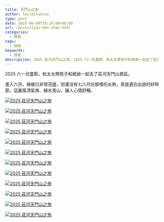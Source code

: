 ```yaml
---
title: 天門山之旅
author: leileiluoluo
type: post
date: 2025-06-09T19:10:00+08:00
url: /posts/tian-men-shan.html
categories:
  - 随笔
tags:
  - 随笔
keywords:
  - 随笔
description: 2025 莊河天門山之旅。2025 六一兒童節，和太太帶孩子和姥爺一起去了莊河天門山景區。
---
```


2025 六一兒童節，和太太帶孩子和姥爺一起去了莊河天門山景區。

進入六月，植被已非常茂盛，但還沒有七八月份那樣的炎熱，真是適合出遊的好時節。這裏風清氣爽、綠水青山，讓人心情舒暢。

[![2025 莊河天門山之旅](https://leileiluoluo.github.io/static/images/uploads/2025/06/tian-men-shan-1.jpg)](https://raw.githubusercontent.com/leileiluoluo/blog-images/main/2025/tian-men-shan-1.jpg)

[![2025 莊河天門山之旅](https://leileiluoluo.github.io/static/images/uploads/2025/06/tian-men-shan-2.jpg)](https://raw.githubusercontent.com/leileiluoluo/blog-images/main/2025/tian-men-shan-2.jpg)

[![2025 莊河天門山之旅](https://leileiluoluo.github.io/static/images/uploads/2025/06/tian-men-shan-3.jpg)](https://raw.githubusercontent.com/leileiluoluo/blog-images/main/2025/tian-men-shan-3.jpg)

[![2025 莊河天門山之旅](https://leileiluoluo.github.io/static/images/uploads/2025/06/tian-men-shan-4.jpg)](https://raw.githubusercontent.com/leileiluoluo/blog-images/main/2025/tian-men-shan-4.jpg)

[![2025 莊河天門山之旅](https://leileiluoluo.github.io/static/images/uploads/2025/06/tian-men-shan-5.jpg)](https://raw.githubusercontent.com/leileiluoluo/blog-images/main/2025/tian-men-shan-5.jpg)

[![2025 莊河天門山之旅](https://leileiluoluo.github.io/static/images/uploads/2025/06/tian-men-shan-6.jpg)](https://raw.githubusercontent.com/leileiluoluo/blog-images/main/2025/tian-men-shan-6.jpg)

[![2025 莊河天門山之旅](https://leileiluoluo.github.io/static/images/uploads/2025/06/tian-men-shan-7.jpg)](https://raw.githubusercontent.com/leileiluoluo/blog-images/main/2025/tian-men-shan-7.jpg)

[![2025 莊河天門山之旅](https://leileiluoluo.github.io/static/images/uploads/2025/06/tian-men-shan-8.jpg)](https://raw.githubusercontent.com/leileiluoluo/blog-images/main/2025/tian-men-shan-8.jpg)

[![2025 莊河天門山之旅](https://leileiluoluo.github.io/static/images/uploads/2025/06/tian-men-shan-9.jpg)](https://raw.githubusercontent.com/leileiluoluo/blog-images/main/2025/tian-men-shan-9.jpg)

[![2025 莊河天門山之旅](https://leileiluoluo.github.io/static/images/uploads/2025/06/tian-men-shan-10.jpg)](https://raw.githubusercontent.com/leileiluoluo/blog-images/main/2025/tian-men-shan-10.jpg)

[![2025 莊河天門山之旅](https://leileiluoluo.github.io/static/images/uploads/2025/06/tian-men-shan-11.jpg)](https://raw.githubusercontent.com/leileiluoluo/blog-images/main/2025/tian-men-shan-11.jpg)

[![2025 莊河天門山之旅](https://leileiluoluo.github.io/static/images/uploads/2025/06/tian-men-shan-12.jpg)](https://raw.githubusercontent.com/leileiluoluo/blog-images/main/2025/tian-men-shan-12.jpg)
